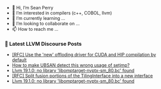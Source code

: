 - 👋 Hi, I’m Sean Perry
- 👀 I’m interested in compilers (c++, COBOL, llvm)
- 🌱 I’m currently learning ...
- 💞️ I’m looking to collaborate on ...
- 📫 How to reach me ...

<!---
s66perry/s66perry is a ✨ special ✨ repository because its `README.md` (this file) appears on your GitHub profile.
You can click the Preview link to take a look at your changes.
--->
### 📕 Latest LLVM Discourse Posts

<!-- DISCOURSE-LLVM:START -->
- [[RFC] Use the &#39;new&#39; offloding driver for CUDA and HIP compilation by default](https://discourse.llvm.org/t/rfc-use-the-new-offloding-driver-for-cuda-and-hip-compilation-by-default/77468?page=2#post_24)
- [How to make UBSAN detect this wrong usage of setjmp?](https://discourse.llvm.org/t/how-to-make-ubsan-detect-this-wrong-usage-of-setjmp/81357#post_1)
- [Llvm 19.1.0: no library &#39;libomptarget-nvptx-sm_80.bc&#39; found](https://discourse.llvm.org/t/llvm-19-1-0-no-library-libomptarget-nvptx-sm-80-bc-found/81343#post_4)
- [[RFC] Split fusion portions of the TilingInterface into a new interface](https://discourse.llvm.org/t/rfc-split-fusion-portions-of-the-tilinginterface-into-a-new-interface/81155#post_8)
- [Llvm 19.1.0: no library &#39;libomptarget-nvptx-sm_80.bc&#39; found](https://discourse.llvm.org/t/llvm-19-1-0-no-library-libomptarget-nvptx-sm-80-bc-found/81343#post_3)
<!-- DISCOURSE-LLVM:END -->
